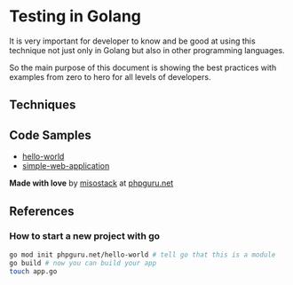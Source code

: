 # Testing in Golang

It is very important for developer to know and be good at using this technique not just only in Golang but also in other programming languages.

So the main purpose of this document is showing the best practices with examples from zero to hero for all levels of developers.

## Techniques

## Code Samples

- [hello-world](./hello-world)
- [simple-web-application](./simple-web-application/)

**Made with love** by [misostack](https://github.com/misostack) at [phpguru.net](https://blog.phpguru.net/)

## References

### How to start a new project with go

```sh
go mod init phpguru.net/hello-world # tell go that this is a module
go build # now you can build your app
touch app.go
```

